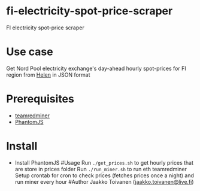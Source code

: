 # fi-electricity-spot-price-scraper
FI electricity spot-price scraper
# Use case
Get Nord Pool electricity exchange's day-ahead hourly spot-prices for FI region from
[Helen](https://www.helen.fi/en/electricity/electricity-products-and-prices/exchange-electricity) in JSON format
# Prerequisites
* [teamredminer](https://github.com/todxx/teamredminer)
* [PhantomJS](https://phantomjs.org/)
# Install
* Install PhantomJS
#Usage
Run `./get_prices.sh` to get hourly prices that are store in prices folder
Run `./run_miner.sh` to run eth teamredminer 
Setup crontab for cron to check prices (fetches prices once a night) and run miner every hour
#Author
Jaakko Toivanen (jaakko.toivanen@live.fi)
